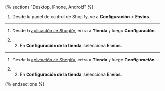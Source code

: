 {% sections "Desktop, iPhone, Android" %}

1. Desde tu panel de control de Shopify, ve a **Configuración** > **Envíos**.

----

1. Desde la [aplicación de Shopify](https://www.shopify.com/install/detect), entra a **Tienda** y luego **Configuración**.

2. 2. En **Configuración de la tienda**, selecciona **Envíos**.

----

1. Desde la [aplicación de Shopify](https://www.shopify.com/install/detect), entra a **Tienda** y luego **Configuración**.

2. 2. En **Configuración de la tienda**, selecciona **Envíos**.

{% endsections %}
